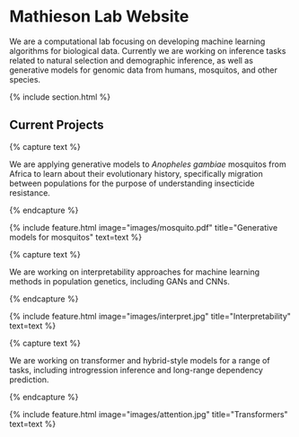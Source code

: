 ---
---

# Mathieson Lab Website

We are a computational lab focusing on developing machine learning algorithms for biological data. Currently we are working on inference tasks related to natural selection and demographic inference, as well as generative models for genomic data from humans, mosquitos, and other species.

{% include section.html %}

## Current Projects

{% capture text %}

We are applying generative models to *Anopheles gambiae* mosquitos from Africa to learn about their evolutionary history, specifically migration between populations for the purpose of understanding insecticide resistance.

{% endcapture %}

{%
  include feature.html
  image="images/mosquito.pdf"
  title="Generative models for mosquitos"
  text=text
%}

{% capture text %}

We are working on interpretability approaches for machine learning methods in population genetics, including GANs and CNNs.

{% endcapture %}

{%
  include feature.html
  image="images/interpret.jpg"
  title="Interpretability"
  text=text
%}

{% capture text %}

We are working on transformer and hybrid-style models for a range of tasks, including introgression inference and long-range dependency prediction.

{% endcapture %}

{%
  include feature.html
  image="images/attention.jpg"
  title="Transformers"
  text=text
%}
